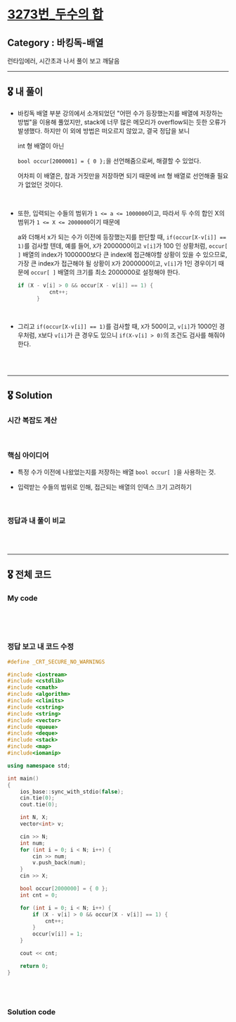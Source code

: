 # [3273번_두수의 합](https://www.acmicpc.net/problem/14889)

##  Category : 바킹독-배열

런타임에러, 시간초과 나서 풀이 보고 깨달음 

-----

## 🎖 내 풀이

+ 바킹독 배열 부분 강의에서 소개되었던 "어떤 수가 등장했는지를 배열에 저장하는 방법"을 이용해 풀었지만, stack에 너무 많은 메모리가 overflow되는 듯한 오류가 발생했다. 하지만 이 외에 방법은 떠오르지 않았고, 결국 정답을 보니

  int 형 배열이 아닌

  `bool occur[2000001] = { 0 };`을 선언해줌으로써, 해결할 수 있었다.

  어차피 이 배열은, 참과 거짓만을 저장하면 되기 때문에 int 형 배열로 선언해줄 필요가 없었던 것이다. 

<br>

+ 또한, 입력되는 수들의 범위가 `1 <= a <= 1000000`이고, 따라서 두 수의 합인 X의 범위가 `1 <= X <= 2000000`이기 때문에 

  a와 더해서 x가 되는 수가 이전에 등장했는지를 판단할 때, `if(occur[X-v[i]] == 1)`를 검사할 텐데, 예를 들어, `X`가 2000000이고 `v[i]`가 100 인 상황처럼, `occur[ ]` 배열의 index가 1000000보다 큰 index에 접근해야할 상황이 있을 수 있으므로, 가장 큰 index가 접근해야 될 상황이 `X`가 2000000이고, `v[i]`가 1인 경우이기 때문에  `occur[ ]` 배열의 크기를 최소 2000000로 설정해야 한다. 

  ```c++
  if (X - v[i] > 0 && occur[X - v[i]] == 1) {
  			cnt++;
  		}
  ```

<br>

+ 그리고 `if(occur[X-v[i]] == 1)`를 검사할 때, `X`가 500이고, `v[i]`가 1000인 경우처럼, `X`보다 `v[i]`가 큰 경우도 있으니 `if(X-v[i] > 0)`의 조건도 검사를 해줘야 한다. 

<br>

<br>

-------

## 🎖 Solution

### 시간 복잡도 계산 

<br>

### 핵심 아이디어

+ 특정 수가 이전에 나왔었는지를 저장하는 배열 `bool occur[ ]`을 사용하는 것.

+ 입력받는 수들의 범위로 인해, 접근되는 배열의 인덱스 크기 고려하기

<br>

### 정답과 내 풀이 비교

<br>

<br>

-----

## 🎖 전체 코드

### My code

```c++

```

<br>

<br>

### 정답 보고 내 코드 수정

```c++
#define _CRT_SECURE_NO_WARNINGS

#include <iostream>
#include <cstdlib>
#include <cmath>
#include <algorithm>
#include <climits>
#include <cstring>
#include <string>
#include <vector>
#include <queue>
#include <deque>
#include <stack>
#include <map>
#include<iomanip>

using namespace std;

int main()
{
	ios_base::sync_with_stdio(false);
	cin.tie(0);
	cout.tie(0);

	int N, X;
	vector<int> v;

	cin >> N;
	int num;
	for (int i = 0; i < N; i++) {
		cin >> num;
		v.push_back(num);
	}
	cin >> X;

	bool occur[2000000] = { 0 };
	int cnt = 0;

	for (int i = 0; i < N; i++) {
		if (X - v[i] > 0 && occur[X - v[i]] == 1) {
			cnt++;
		}
		occur[v[i]] = 1;
	}

	cout << cnt;

	return 0;
}
```

<br>

<br>

### Solution code

```c++

```

